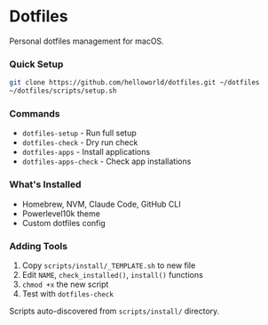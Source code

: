 # Dotfiles

Personal dotfiles management for macOS.

### Quick Setup
```bash
git clone https://github.com/helloworld/dotfiles.git ~/dotfiles
~/dotfiles/scripts/setup.sh
```

### Commands
- `dotfiles-setup` - Run full setup
- `dotfiles-check` - Dry run check
- `dotfiles-apps` - Install applications
- `dotfiles-apps-check` - Check app installations

### What's Installed
- Homebrew, NVM, Claude Code, GitHub CLI
- Powerlevel10k theme
- Custom dotfiles config

### Adding Tools
1. Copy `scripts/install/_TEMPLATE.sh` to new file
2. Edit `NAME`, `check_installed()`, `install()` functions  
3. `chmod +x` the new script
4. Test with `dotfiles-check`

Scripts auto-discovered from `scripts/install/` directory.